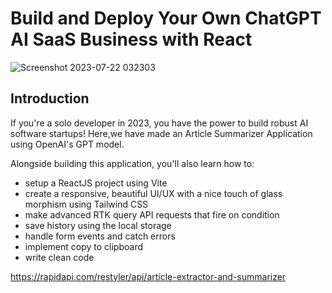 # Build and Deploy Your Own ChatGPT AI SaaS Business with React

![Screenshot 2023-07-22 032303](https://github.com/SahilDahat/OpenAI-Article-Summarizer/assets/90909938/90481e95-1445-4a4f-98b4-960666c42346)

## Introduction
If you're a solo developer in 2023, you have the power to build robust AI software startups! Here,we have made an Article Summarizer Application using OpenAI's GPT model.
 
Alongside building this application, you'll also learn how to:
- setup a ReactJS project using Vite
- create a responsive, beautiful UI/UX with a nice touch of glass morphism using Tailwind CSS
- make advanced RTK query API requests that fire on condition
- save history using the local storage
- handle form events and catch errors
- implement copy to clipboard
- write clean code

https://rapidapi.com/restyler/api/article-extractor-and-summarizer
